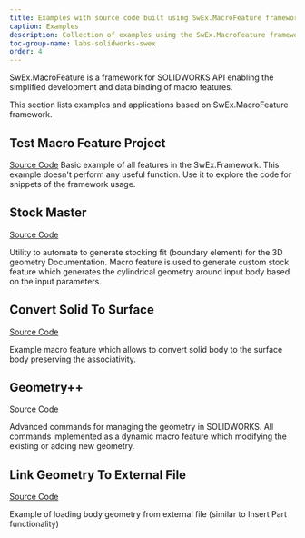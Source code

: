 ```yaml
---
title: Examples with source code built using SwEx.MacroFeature framework for SOLIDWORKS API
caption: Examples
description: Collection of examples using the SwEx.MacroFeature framework for SOLIDWORKS API
toc-group-name: labs-solidworks-swex
order: 4
---
```

SwEx.MacroFeature is a framework for SOLIDWORKS API enabling the simplified development and data binding of macro features.

This section lists examples and applications based on SwEx.MacroFeature framework.

## Test Macro Feature Project

[Source Code](https://github.com/codestackdev/swex-macrofeature/tree/dev/AddInExample)
Basic example of all features in the SwEx.Framework. This example doesn't perform any useful function. Use it to explore the code for snippets of the framework usage.

## Stock Master

[Source Code](https://github.com/codestackdev/stock-fit-geometry)

Utility to automate to generate stocking fit (boundary element) for the 3D geometry Documentation. Macro feature is used to generate custom stock feature which generates the cylindrical geometry around input body based on the input parameters.

## Convert Solid To Surface

[Source Code](https://github.com/codestackdev/solidworks-api-examples/tree/master/swex/macro-feature/convert-solid-to-surface)

Example macro feature which allows to convert solid body to the surface body preserving the associativity.

## Geometry++

[Source Code](https://github.com/codestackdev/geometry-plus-plus)

Advanced commands for managing the geometry in SOLIDWORKS. All commands implemented as a dynamic macro feature which modifying the existing or adding new geometry.

## Link Geometry To External File

[Source Code](https://github.com/codestackdev/solidworks-api-examples/tree/master/swex/macro-feature/link-external-file)

Example of loading body geometry from external file (similar to Insert Part functionality)